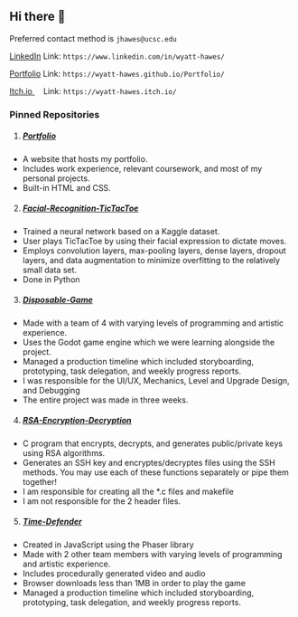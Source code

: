 Hi there 👋
---------

Preferred contact method is ```jhawes@ucsc.edu```

[LinkedIn](https://www.linkedin.com/in/wyatt-hawes/) Link: ```https://www.linkedin.com/in/wyatt-hawes/```

[Portfolio](https://wyatt-hawes.github.io/Portfolio/) Link: ```https://wyatt-hawes.github.io/Portfolio/```

[Itch.io   ](https://wyatt-hawes.itch.io/) &nbsp;&nbsp;&nbsp;&nbsp;Link: ```https://wyatt-hawes.itch.io/```


### Pinned Repositories

1. ##### [Portfolio](https://github.com/Wyatt-Hawes/Portfolio)
- A website that hosts my portfolio.
- Includes work experience, relevant coursework, and most of my personal projects.
- Built-in HTML and CSS.

2. ##### [Facial-Recognition-TicTacToe](https://github.com/Wyatt-Hawes/Facial-Recognition-TicTacToe)
- Trained a neural network based on a Kaggle dataset.
- User plays TicTacToe by using their facial expression to dictate moves.
- Employs convolution layers, max-pooling layers, dense layers, dropout layers,
  and data augmentation to minimize overfitting to the relatively small data set.
- Done in Python

3. ##### [Disposable-Game](https://github.com/Wyatt-Hawes/Disposable-Game)
- Made with a team of 4 with varying levels of programming and artistic experience.
- Uses the Godot game engine which we were learning alongside the project.
- Managed a production timeline which included storyboarding, prototyping, task delegation, 
and weekly progress reports.
- I was responsible for the UI/UX, Mechanics, Level and Upgrade Design, and Debugging
- The entire project was made in three weeks.

4. ##### [RSA-Encryption-Decryption](https://github.com/Wyatt-Hawes/RSA-Encryption-Decryption)
- C program that encrypts, decrypts, and generates public/private keys using RSA algorithms.
- Generates an SSH key and encryptes/decryptes files using the SSH methods. You may use each of these functions separately or pipe them together!
- I am responsible for creating all the *.c files and makefile
- I am not responsible for the 2 header files.

5. ##### [Time-Defender](https://github.com/Wyatt-Hawes/Time-Defender)
- Created in JavaScript using the Phaser library
- Made with 2 other team members with varying levels of programming and artistic experience.
- Includes procedurally generated video and audio
- Browser downloads less than 1MB in order to play the game
- Managed a production timeline which included storyboarding, prototyping, task delegation, and weekly progress reports.
   
  

<!--
**Wyatt-Hawes/Wyatt-Hawes** is a ✨ _special_ ✨ repository because its `README.md` (this file) appears on your GitHub profile.

Here are some ideas to get you started:

- 🔭 I’m currently working on ...
- 🌱 I’m currently learning ...
- 👯 I’m looking to collaborate on ...
- 🤔 I’m looking for help with ...
- 💬 Ask me about ...
- 📫 How to reach me: ...
- 😄 Pronouns: ...
- ⚡ Fun fact: ...
-->
